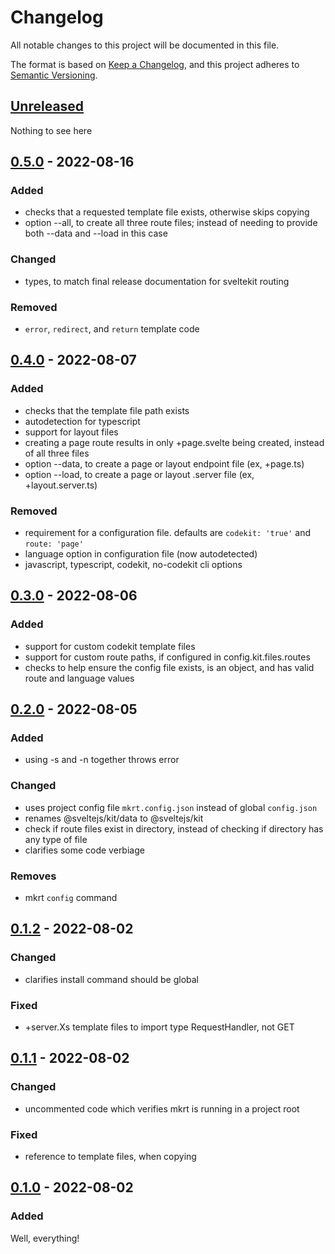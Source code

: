 # Changelog

All notable changes to this project will be documented in this file.

The format is based on [Keep a Changelog](https://keepachangelog.com/en/1.0.0),
and this project adheres to [Semantic Versioning](https://semver.org/spec/v2.0.0).

## [Unreleased]

Nothing to see here

## [0.5.0] - 2022-08-16

### Added

- checks that a requested template file exists, otherwise skips copying
- option --all, to create all three route files; instead of needing to provide both --data and --load in this case

### Changed

- types, to match final release documentation for sveltekit routing

### Removed

- `error`, `redirect`, and `return` template code

## [0.4.0] - 2022-08-07

### Added

- checks that the template file path exists
- autodetection for typescript
- support for layout files
- creating a page route results in only +page.svelte being created, instead of all three files
- option --data, to create a page or layout endpoint file (ex, +page.ts)
- option --load, to create a page or layout .server file (ex, +layout.server.ts)

### Removed

- requirement for a configuration file. defaults are `codekit: 'true'` and `route: 'page'`
- language option in configuration file (now autodetected)
- javascript, typescript, codekit, no-codekit cli options

## [0.3.0] - 2022-08-06

### Added

- support for custom codekit template files
- support for custom route paths, if configured in config.kit.files.routes
- checks to help ensure the config file exists, is an object, and has valid route and language values

## [0.2.0] - 2022-08-05

### Added

- using -s and -n together throws error

### Changed

- uses project config file `mkrt.config.json` instead of global `config.json`
- renames @sveltejs/kit/data to @sveltejs/kit
- check if route files exist in directory, instead of checking if directory has any type of file
- clarifies some code verbiage

### Removes

- mkrt `config` command

## [0.1.2] - 2022-08-02

### Changed

- clarifies install command should be global

### Fixed

- +server.Xs template files to import type RequestHandler, not GET

## [0.1.1] - 2022-08-02

### Changed

- uncommented code which verifies mkrt is running in a project root

### Fixed

- reference to template files, when copying

## [0.1.0] - 2022-08-02

### Added

Well, everything!

[unreleased]: https://github.com/j4w8n/mkrt/compare/v0.5.0...HEAD
[0.5.0]: https://github.com/j4w8n/mkrt/compare/v0.4.0...v0.5.0
[0.4.0]: https://github.com/j4w8n/mkrt/compare/v0.3.0...v0.4.0
[0.3.0]: https://github.com/j4w8n/mkrt/compare/v0.2.0...v0.3.0
[0.2.0]: https://github.com/j4w8n/mkrt/compare/v0.1.2...v0.2.0
[0.1.2]: https://github.com/j4w8n/mkrt/compare/v0.1.1...v0.1.2
[0.1.1]: https://github.com/j4w8n/mkrt/compare/v0.1.0...v0.1.1
[0.1.0]: https://github.com/j4w8n/mkrt/releases/tag/v0.1.0